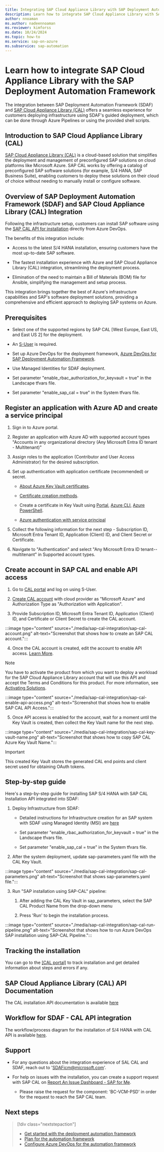 ```yaml
---
title: Integrating SAP Cloud Appliance Library with SAP Deployment Automation Framework
description: Learn how to integrate SAP Cloud Appliance Library with SAP Deployment Automation Framework.
author: nnoaman
ms.author: nadeennoaman
ms.reviewer: kimforss
ms.date: 10/24/2024
ms.topic: how-to
ms.service: sap-on-azure
ms.subservice: sap-automation
---
```

# Learn how to integrate SAP Cloud Appliance Library with the SAP Deployment Automation Framework

The integration between SAP Deployment Automation Framework (SDAF) and [SAP Cloud Appliance Library (CAL)](https://cal.sap.com/catalog#/solutions) offers a seamless experience for customers deploying infrastructure using SDAF's guided deployment, which can be done through Azure Pipelines or using the provided shell scripts.

## Introduction to SAP Cloud Appliance Library (CAL)

[SAP Cloud Appliance Library (CAL)](https://cal.sap.com/) is a cloud-based solution that simplifies the deployment and management of preconfigured SAP solutions on cloud platforms like Microsoft Azure. SAP CAL works by offering a catalog of preconfigured SAP software solutions (for example, S/4 HANA, SAP Business Suite), enabling customers to deploy these solutions on their cloud of choice without needing to manually install or configure software.

## Overview of SAP Deployment Automation Framework (SDAF) and SAP Cloud Appliance Library (CAL) Integration

Following the infrastructure setup, customers can install SAP software using the [SAP CAL API for installation](https://api.sap.com/api/Workloads/overview) directly from Azure DevOps.

The benefits of this integration include:

-   Access to the latest S/4 HANA installation, ensuring customers have the most up-to-date SAP software.

-   The fastest installation experience with Azure and SAP Cloud Appliance Library (CAL) integration, streamlining the deployment process.

-   Elimination of the need to maintain a Bill of Materials (BOM) file for Ansible, simplifying the management and setup process.

This integration brings together the best of Azure\'s infrastructure capabilities and SAP\'s software deployment solutions, providing a comprehensive and efficient approach to deploying SAP systems on Azure.

## Prerequisites

-   Select one of the supported regions by SAP CAL \[West Europe, East US, and East US 2\] for the deployment.

-   An [S-User](https://help.sap.com/docs/help/3e7fe88850cf4ee39d151949a990d8ca/6a92e3ffb3ee43e59c1e394566b4c085.html) is required.

-   Set up Azure DevOps for the deployment framework, [Azure DevOps for SAP Deployment Automation Framework](configure-devops.md).

-   Use Managed Identities for SDAF deployment.

-   Set parameter "enable_rbac_authorization_for_keyvault = true" in the Landscape tfvars file.

-   Set parameter "enable_sap_cal = true" in the System tfvars file.

## Register an application with Azure AD and create a service principal

1.   Sign in to Azure portal.

2.   Register an application with Azure AD with supported account types "Accounts in any organizational directory (Any Microsoft Entra ID tenant - Multitenant)"

3.   Assign roles to the application (Contributor and User Access Administrator) for the desired subscription.

4.  Set up authentication with application certificate (recommended) or secret.

    -   [About Azure Key Vault certificates](/azure/key-vault/certificates/about-certificates).

    -   [Certificate creation methods](/azure/key-vault/certificates/create-certificate).

    -   Create a certificate in Key Vault using [Portal](/azure/key-vault/certificates/quick-create-portal), [Azure CLI](/azure/key-vault/certificates/quick-create-cli), [Azure PowerShell](/azure/key-vault/certificates/quick-create-powershell).

    -   [Azure authentication with service principal](/azure/developer/java/sdk/identity-service-principal-auth)

5.   Collect the following information for the next step - Subscription ID, Microsoft Entra Tenant ID, Application (Client) ID, and Client Secret or Certificate.

6.   Navigate to "Authentication" and select "Any Microsoft Entra ID tenant--multitenant" in Supported account types.

## Create account in SAP CAL and enable API access

1.   Go to [CAL portal](https://cal.sap.com/catalog#/solutions) and log on using S-User.

2.   [Create CAL account](https://help.sap.com/docs/SAP_CLOUD_APPLIANCE_LIBRARY/43df7ec18b5241f7bf9a8c9de5ba3361/042bb15ad2324c3c9b7974dbde389640.html) with cloud provider as \"Microsoft Azure\" and Authorization Type as \"Authorization with Application\".

3.   Provide Subscription ID, Microsoft Entra Tenant ID, Application (Client) ID, and Certificate or Client Secret to create the CAL account.

:::image type="content" source="./media/sap-cal-integration/sap-cal-account.png" alt-text="Screenshot that shows how to create an SAP CAL account.":::

4.   Once the CAL account is created, edit the account to enable API access. [Learn More](https://help.sap.com/docs/SAP_CLOUD_APPLIANCE_LIBRARY/43df7ec18b5241f7bf9a8c9de5ba3361/7c4da18a888d4dfe8fc594d0e18072a8.html?q=API%20enable).

> [!NOTE]
> You have to activate the product from which you want to deploy a workload for the SAP Cloud Appliance Library account that will use this API and accept the Terms and Conditions for this product. For more information, see [Activating Solutions](https://help.sap.com/docs/SAP_CLOUD_APPLIANCE_LIBRARY/43df7ec18b5241f7bf9a8c9de5ba3361/90627702612e45709e696a258af51c76.html?q=API%20enable).

:::image type="content" source="./media/sap-cal-integration/sap-cal-enable-api-access.png" alt-text="Screenshot that shows how to enable SAP CAL API Access.":::

5.   Once API access is enabled for the account, wait for a moment until the Key Vault is created, then collect the Key Vault name for the next step.

:::image type="content" source="./media/sap-cal-integration/sap-cal-key-vault-name.png" alt-text="Screenshot that shows how to copy SAP CAL Azure Key Vault Name.":::

> [!IMPORTANT]
> This created Key Vault stores the generated CAL end points and client secret used for obtaining OAuth tokens.

## Step-by-step guide

Here\'s a step-by-step guide for installing SAP S/4 HANA with SAP CAL Installation API integrated into SDAF:

1.  Deploy Infrastructure from SDAF:

    -   Detailed instructions for Infrastructure creation for an SAP system with SDAF using Managed Identity (MSI) are [here](/azure/sap/automation/configure-devops?tabs=linux)

    -   Set parameter "enable_rbac_authorization_for_keyvault = true" in the Landscape tfvars file.

    -   Set parameter "enable_sap_cal = true" in the System tfvars file.

2.  After the system deployment, update sap-parameters.yaml file with the CAL Key Vault.

:::image type="content" source="./media/sap-cal-integration/sap-cal-parameters.png" alt-text="Screenshot that shows sap-parameters.yaml file.":::


3.  Run "SAP installation using SAP-CAL" pipeline:

    1.   After adding the CAL Key Vault in sap_parameters, select the SAP CAL Product Name from the drop-down menu

    1.   Press \'Run\' to begin the installation process.

:::image type="content" source="./media/sap-cal-integration/sap-cal-run-pipeline.png" alt-text="Screenshot that shows how to run Azure DevOps SAP installation using SAP-CAL Pipeline.":::

## Tracking the installation

You can go to the [[CAL portal]](https://cal.sap.com/catalog#/appliances) to track installation and get detailed information about steps and errors if any.


## SAP Cloud Appliance Library (CAL) API Documentation

The CAL installation API documentation is available [here](https://api.sap.com/api/Workloads/path/createSystemExt)

## Workflow for SDAF - CAL API integration 

The workflow/process diagram for the installation of S/4 HANA with CAL API is available [here](https://caldocs.hana.ondemand.com/caldocs/help/External_to_CAL_infrastructure.pdf).

## Support

-   For any questions about the integration experience of SAL CAL and
    SDAF, reach out to \'<SDAFicm@microsoft.com>\'.

-   For help on issues with the installation, you can create a support
    request with SAP CAL on [Report An Issue Dashboard - SAP for
    Me](https://me.sap.com/createIssue/0).

    -   Please raise the request for the component: \'BC-VCM-PSD\' in
        order for the request to reach the SAP CAL team.

## Next steps

> [!div class="nextstepaction"]
> - [Get started with the deployment automation framework](get-started.md)
> - [Plan for the automation framework](plan-deployment.md)
> - [Configure Azure DevOps for the automation framework](configure-devops.md)
